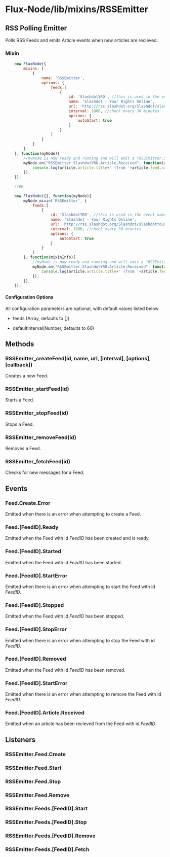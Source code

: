 Flux-Node/lib/mixins/RSSEmitter
=========

RSS Polling Emitter
---------
Polls RSS Feeds and emits Article events when new articles are recieved.


### Mixin

```javascript
	new FluxNode({
		mixins: [
			{
				name: 'RSSEmitter',
				options: {
					feeds:[
						{
							id: 'SlashdotYRO', //this is used in the event name e.g. "RSSEmitter.SlashdotYRO.Article.Received"
							name: 'Slashdot - Your Rights Online',
							url: 'http://rss.slashdot.org/Slashdot/slashdotYourRightsOnline',
							interval: 1800, //check every 30 minutes
							options: {
								autoStart: true
							}
						}
					]
				}
			}
		]
	}, function(myNode){
		//myNode is now ready and running and will emit a "RSSEmitter.SlashdotYRO.Article.Received" when a new article is recieved
		myNode.on("RSSEmitter.SlashdotYRO.Article.Received", function(article){
			console.log(article.article.title+' (from '+article.feed.name+')');
		});
	});
	
	//OR
	
	new FluxNode({}, function(myNode){
		myNode.mixin('RSSEmitter', {
			feeds:[
				{
					id: 'SlashdotYRO', //this is used in the event name e.g. "RSSEmitter.SlashdotYRO.Article.Received"
					name: 'Slashdot - Your Rights Online',
					url: 'http://rss.slashdot.org/Slashdot/slashdotYourRightsOnline',
					interval: 1800, //check every 30 minutes
					options: {
						autoStart: true
					}
				}
			]
		}, function(mixinInfo){
			//myNode is now ready and running and will emit a "RSSEmitter.SlashdotYRO.Article.Received" when a new article is recieved
			myNode.on("RSSEmitter.SlashdotYRO.Article.Received", function(article){
				console.log(article.article.title+' (from '+article.feed.name+')');
			});
		});
	});
```

#### Configuration Options

All configuration parameters are optional, with default values listed below

* feeds (Array, defaults to [])

* defaultInterval(Number, defaults to 60)

## Methods

### RSSEmitter_createFeed(id, name, url, [interval], [options], [callback])

Creates a new Feed.

### RSSEmitter_startFeed(id)

Starts a Feed.

### RSSEmitter_stopFeed(id)

Stops a Feed.

### RSSEmitter_removeFeed(id)

Removes a Feed.

### RSSEmitter_fetchFeed(id)

Checks for new messages for a Feed.
## Events

### Feed.Create.Error

Emitted when there is an error when attempting to create a Feed.

### Feed.[FeedID].Ready

Emitted when the Feed with id _FeedID_ has been created and is ready.

### Feed.[FeedID].Started

Emitted when the Feed with id _FeedID_ has been started.

### Feed.[FeedID].StartError

Emitted when there is an error when attempting to start the Feed with id _FeedID_.

### Feed.[FeedID].Stopped

Emitted when the Feed with id _FeedID_ has been stopped.

### Feed.[FeedID].StopError

Emitted when there is an error when attempting to stop the Feed with id _FeedID_.

### Feed.[FeedID].Removed

Emitted when the Feed with id _FeedID_ has been removed.

### Feed.[FeedID].StartError

Emitted when there is an error when attempting to remove the Feed with id _FeedID_.

### Feed.[FeedID].Article.Received

Emitted when an article has been recieved from the Feed with id _FeedID_.

## Listeners

### RSSEmitter.Feed.Create

### RSSEmitter.Feed.Start

### RSSEmitter.Feed.Stop

### RSSEmitter.Feed.Remove

### RSSEmitter.Feeds.[FeedID].Start

### RSSEmitter.Feeds.[FeedID].Stop

### RSSEmitter.Feeds.[FeedID].Remove

### RSSEmitter.Feeds.[FeedID].Fetch